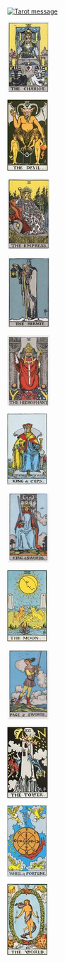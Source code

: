 ### 

[![Tarot message](https://readme-multilang.vercel.app/api/getimage)](https://readme-multilang.vercel.app/api/getimage)


[![Chariot](https://raw.githubusercontent.com/Anne-Hyeyeon/readme-multilang/main/img/chariot.jpg)](https://readme-multilang.vercel.app/api/getimage)

[![Devil](https://raw.githubusercontent.com/Anne-Hyeyeon/readme-multilang/main/img/devil.jpg)](https://readme-multilang.vercel.app/api/getimage)

[![Empress](https://raw.githubusercontent.com/Anne-Hyeyeon/readme-multilang/main/img/empress.jpg)](https://readme-multilang.vercel.app/api/getimage)

[![Hermit](https://raw.githubusercontent.com/Anne-Hyeyeon/readme-multilang/main/img/hermit.jpg)](https://readme-multilang.vercel.app/api/getimage)

[![Hierophant](https://raw.githubusercontent.com/Anne-Hyeyeon/readme-multilang/main/img/hierophant.jpg)](https://readme-multilang.vercel.app/api/getimage)

[![King of Cups](https://raw.githubusercontent.com/Anne-Hyeyeon/readme-multilang/main/img/king-of-cups.jpg)](https://readme-multilang.vercel.app/api/getimage)

[![King of Swords](https://raw.githubusercontent.com/Anne-Hyeyeon/readme-multilang/main/img/king-of-swords.png)](https://raw.githubusercontent.com/Anne-Hyeyeon/readme-multilang/main/img/king-of-swords.png)

[![Moon](https://raw.githubusercontent.com/Anne-Hyeyeon/readme-multilang/main/img/moon.jpg)](https://readme-multilang.vercel.app/api/getimage)

[![Page of Swords](https://raw.githubusercontent.com/Anne-Hyeyeon/readme-multilang/main/img/page-of-swords.png)](https://readme-multilang.vercel.app/api/getimage)

[![Tower](https://raw.githubusercontent.com/Anne-Hyeyeon/readme-multilang/main/img/tower.jpg)](https://readme-multilang.vercel.app/api/getimage)

[![Wheel of Fortune](https://raw.githubusercontent.com/Anne-Hyeyeon/readme-multilang/main/img/wheel-of-forutune.jpg)](https://readme-multilang.vercel.app/api/getimage)

[![World](https://raw.githubusercontent.com/Anne-Hyeyeon/readme-multilang/main/img/world.jpg)](https://readme-multilang.vercel.app/api/getimage)
